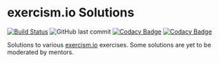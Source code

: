 # exercism.io Solutions
[![Build Status](https://travis-ci.com/aelbozie/exercism.svg?branch=master)](https://travis-ci.com/aelbozie/exercism) ![GitHub last commit](https://img.shields.io/github/last-commit/aelbozie/exercism) [![Codacy Badge](https://api.codacy.com/project/badge/Grade/4af84049fa3c471da004319c9e5d7a15)](https://app.codacy.com/manual/aelbozie/exercism?utm_source=github.com&utm_medium=referral&utm_content=aelbozie/exercism&utm_campaign=Badge_Grade_Settings) [![Codacy Badge](https://api.codacy.com/project/badge/Coverage/c96dafca820345589c7f9f2e5bda999a)](https://www.codacy.com/manual/aelbozie/exercism?utm_source=github.com&utm_medium=referral&utm_content=aelbozie/exercism&utm_campaign=Badge_Coverage)

Solutions to various [exercism.io](https://exercism.io/) exercises.
Some solutions are yet to be moderated by mentors.
